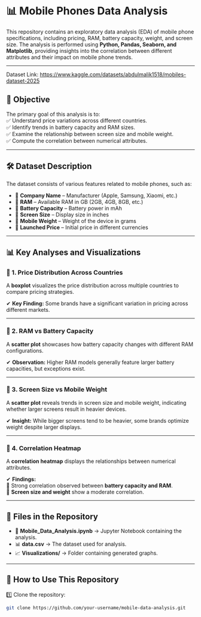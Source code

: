 # 📊 Mobile Phones Data Analysis  

This repository contains an exploratory data analysis (EDA) of mobile phone specifications, including pricing, RAM, battery capacity, weight, and screen size. The analysis is performed using **Python, Pandas, Seaborn, and Matplotlib**, providing insights into the correlation between different attributes and their impact on mobile phone trends.  

---
Dataset Link: https://www.kaggle.com/datasets/abdulmalik1518/mobiles-dataset-2025
## 📌 Objective  
The primary goal of this analysis is to:  
✅ Understand price variations across different countries.  
✅ Identify trends in battery capacity and RAM sizes.  
✅ Examine the relationship between screen size and mobile weight.  
✅ Compute the correlation between numerical attributes.  

---

## 🛠 Dataset Description  
The dataset consists of various features related to mobile phones, such as:  
- 📌 **Company Name** – Manufacturer (Apple, Samsung, Xiaomi, etc.)  
- 📌 **RAM** – Available RAM in GB (2GB, 4GB, 8GB, etc.)  
- 📌 **Battery Capacity** – Battery power in mAh  
- 📌 **Screen Size** – Display size in inches  
- 📌 **Mobile Weight** – Weight of the device in grams  
- 📌 **Launched Price** – Initial price in different currencies  

---

## 📊 Key Analyses and Visualizations  

### 🔹 1. Price Distribution Across Countries  
A **boxplot** visualizes the price distribution across multiple countries to compare pricing strategies.  

✔ **Key Finding:** Some brands have a significant variation in pricing across different markets.  

---

### 🔹 2. RAM vs Battery Capacity  
A **scatter plot** showcases how battery capacity changes with different RAM configurations.  

✔ **Observation:** Higher RAM models generally feature larger battery capacities, but exceptions exist.  

---

### 🔹 3. Screen Size vs Mobile Weight  
A **scatter plot** reveals trends in screen size and mobile weight, indicating whether larger screens result in heavier devices.  

✔ **Insight:** While bigger screens tend to be heavier, some brands optimize weight despite larger displays.  

---

### 🔹 4. Correlation Heatmap  
A **correlation heatmap** displays the relationships between numerical attributes.  

✔ **Findings:**  
📌 Strong correlation observed between **battery capacity and RAM**.  
📌 **Screen size and weight** show a moderate correlation.  

---

## 📂 Files in the Repository  
- 📄 **Mobile_Data_Analysis.ipynb** → Jupyter Notebook containing the analysis.  
- 📊 **data.csv** → The dataset used for analysis.  
- 📈 **Visualizations/** → Folder containing generated graphs.  

---

## 🚀 How to Use This Repository  

1️⃣ Clone the repository:  
```bash
git clone https://github.com/your-username/mobile-data-analysis.git
